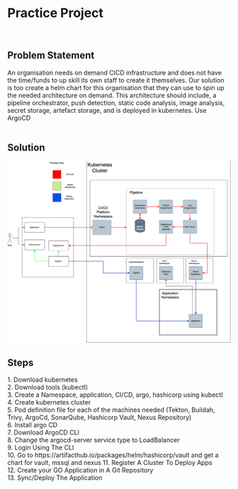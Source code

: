 # Practice Project
<h4></h4>
<br>
<h2>Problem Statement</h2>
An organisation needs on demand CICD infrastructure and does not have the time/funds to up skill its own staff to create it themselves. Our solution is too create a helm chart for this organisation that they can use to spin up the needed architecture on demand. This architecture should include, a pipeline orchestrator, push detection, static code analysis, image analysis, secret storage, artefact storage,  and is deployed in kubernetes. Use ArgoCD
<br><br>
<h2>Solution</h2>

![Alt text](image.png)<br>
<h2>Steps</h2>
1. Download kubernetes <br>
2. Download tools (kubectl) <br>
3. Create a Namespace, application, CI/CD, argo, hashicorp using kubectl <br>
4. Create kubernetes cluster <br>
5. Pod definition file for each of the machines needed (Tekton, Buildah, Trivy, ArgoCd, SonarQube, Hashicorp Vault, Nexus Repository) <br>
6. Install argo CD <br>
7. Download ArgoCD CLI <br>
8. Change the argocd-server service type to LoadBalancer <br>
9. Login Using The CLI <br>
10. Go to https://artifacthub.io/packages/helm/hashicorp/vault and get a chart for vault, mssql and nexus
11. Register A Cluster To Deploy Apps <br>
12. Create your GO Application in A Git Repository <br>
13. Sync/Deploy The Application <br>

